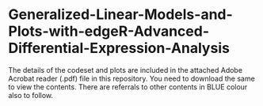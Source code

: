 # Generalized-Linear-Models-and-Plots-with-edgeR-Advanced-Differential-Expression-Analysis

The details of the codeset and plots are included in the attached Adobe Acrobat reader (.pdf) file in this repository. 
You need to download the same to view the contents. There are referrals to other contents in BLUE colour also to follow.
